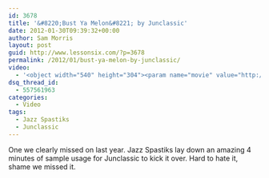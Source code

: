 ```yaml
---
id: 3678
title: '&#8220;Bust Ya Melon&#8221; by Junclassic'
date: 2012-01-30T09:39:32+00:00
author: Sam Morris
layout: post
guid: http://www.lessonsix.com/?p=3678
permalink: /2012/01/bust-ya-melon-by-junclassic/
video:
  - '<object width="540" height="304"><param name="movie" value="http://www.youtube.com/v/CG__cUqyyRs?version=3&amp;hl=en_GB"></param><param name="allowFullScreen" value="true"></param><param name="allowscriptaccess" value="always"></param><embed src="http://www.youtube.com/v/CG__cUqyyRs?version=3&amp;hl=en_GB" type="application/x-shockwave-flash" width="540" height="304" allowscriptaccess="always" allowfullscreen="true"></embed></object>'
dsq_thread_id:
  - 557561963
categories:
  - Video
tags:
  - Jazz Spastiks
  - Junclassic
---
```

One we clearly missed on last year. Jazz Spastiks lay down an amazing 4 minutes of sample usage for Junclassic to kick it over. Hard to hate it, shame we missed it.